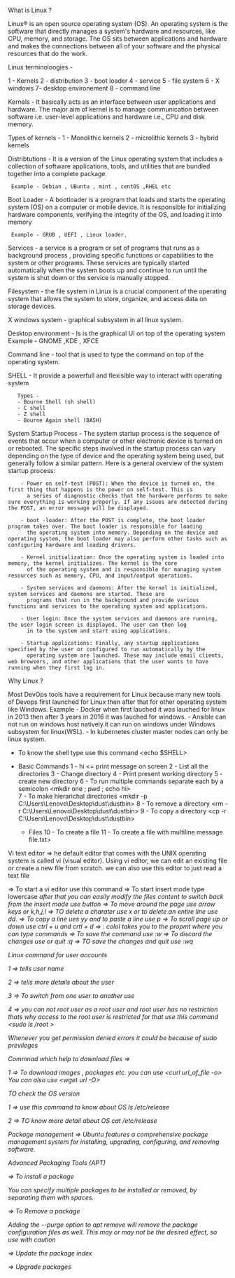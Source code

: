 What is Linux ?

Linux® is an open source operating system (OS). An operating system is the software that directly manages a 
system's hardware and resources, like CPU, memory, and storage. The OS sits between applications and hardware
and makes the connections between all of your software and the physical resources that do the work.

Linux terminoloogies -

1 - Kernels 
2 - distribution
3 - boot loader
4 - service 
5 - file system
6 - X windows
7- desktop environement
8 - command line

Kernels - It basically acts as an interface between user applications and hardware. The major aim of kernel is to manage communication between software i.e. user-level applications and hardware i.e., CPU and disk memory. 

   Types of kernels -
     1 - Monolithic kernels
     2 - microlithic kernels
     3 - hybrid kernels

Distribtutions -  It is a version of the Linux operating system that includes a collection of software applications, tools, and utilities that are bundled together into a complete package.

     Example - Debian , UBuntu , mint , centOS ,RHEL etc


Boot Loader - A bootloader is a program that loads and starts the operating system (OS) on a computer or mobile device. It is responsible for initializing hardware components, verifying the integrity of the OS, and loading it into memory

     Example - GRUB , UEFI , Linux loader.


Services - a service is a program or set of programs that runs as a background process , providing specific functions or capabilities to the system or other programs. These services are typically started automatically when the system boots up and continue to run until the system is shut down or the service is manually stopped.

Filesystem - the file system in Linux is a crucial component of the operating system that allows the system to store, organize, and access data on storage devices.

X windows system - graphical subsystem in all linux system.

Desktop environment - Is is the graphical UI on top of the  operating system 
     Example - GNOME ,KDE , XFCE


Command line - tool that is used to type the command on top of the operating system.

SHELL - It provide a powerfull and flexisible way to interact with operating system 

       Types -
       - Bourne Shell (sh shell)
       - C shell
       - Z shell
       - Bourne Again shell (BASH)

System Startup Process - The system startup process is the sequence of events that occur when a computer or other electronic device is turned on or rebooted. The specific steps involved in the startup process can vary depending on the type of device and the operating system being used, but generally follow a similar pattern. Here is a general overview of the system startup process:

        - Power on self-test (POST): When the device is turned on, the first thing that happens is the power on self-test. This is
          a series of diagnostic checks that the hardware performs to make sure everything is working properly. If any issues are detected during the POST, an error message will be displayed.

        - boot -loader: After the POST is complete, the boot loader program takes over. The boot loader is responsible for loading
          the operating system into memory. Depending on the device and operating system, the boot loader may also perform other tasks such as configuring hardware and loading drivers.

        - Kernel initialization: Once the operating system is loaded into memory, the kernel initializes. The kernel is the core
          of the operating system and is responsible for managing system resources such as memory, CPU, and input/output operations.

        - System services and daemons: After the kernel is initialized, system services and daemons are started. These are
          programs that run in the background and provide various functions and services to the operating system and applications.

        - User login: Once the system services and daemons are running, the user login screen is displayed. The user can then log
          in to the system and start using applications.

        - Startup applications: Finally, any startup applications specified by the user or configured to run automatically by the
          operating system are launched. These may include email clients, web browsers, and other applications that the user wants to have running when they first log in.









Why Linux ?

Most DevOps tools have a requirement for Linux because many new tools of Devops first launched for Linux then after that for other operating system like Windows.
   Example - Docker when first lauched it was lauched for linux in 2013 then after 3 years in 2016 it was lauched for windows.
           - Ansible can not run on windows host natively.it can run on windows under Windows subsystem for linux(WSL).
           - In kubernetes cluster master nodes can only be linux system.




 - To know the shell type use this command 
 <echo $SHELL>

 - Basic Commands
   1 - <echo hi>
       hi <= print message on screen
   2 - <ls>
       List all the directories
   3 - <cd>
       Change directory
   4 - <pwd>
       Print present working directory
   5 - <mkdir>
       create new directory
   6 - To run multiple commands separate each by a semicolon
       <mkdir one ; pwd ; echo hi>    
   7 - To make hierarichal directories 
       <mkdir -p C:\Users\Lenovo\Desktop\dust\dustbin>
   8 - To remove a directory 
       <rm -r C:\Users\Lenovo\Desktop\dust\dustbin>
   9 - To copy a directory 
       <cp -r C:\Users\Lenovo\Desktop\dust\dustbin>
   - Files
   10 - To create a file
       <touch file.txt>
   11 - To create a file with multiline message 
        <cat > file.txt>

 Vi text editor => he default editor that comes with the UNIX operating system is called vi (visual editor). 
 Using vi editor, we can edit an existing file or create a new file from scratch. we can also use this editor to just read a text file

=> To start a vi editor use this command
   <vi index.html>
=> To start insert mode type lowercase <i> after that you can easily modify the files content to switch back from the insert mode use
   <escape> button
=> To move around the page use arrow keys or k,h,j,l
=> TO delete a charater use x or to delete an entire line use dd.
=> To copy a line ues yy and to paste a line use p
=> To scroll page up or down use ctrl + u and crtl + d
=> : colol takes you to the propmt where you can type commands
=> To save the command use :w
=> To discard the changes use or quit :q
=> TO save the changes and quit use :wq


Linux command for user accounts

1 => <whoami>  tells user name

2 => <id> tells more details about the user

3 => To switch from  one user to another use <su username>

4 => you can not root user as a root user and root user has no restriction thats why access to the root user is restricted for that use this command 
<sudo ls /root >

Whenever you get permission denied errors it could be because of sudo previleges


Commnad which help to download files =>

1 => To download images , packages etc. you can use 
     <curl url_of_file -o>
     You can also use 
     <wget url -O>

TO check the OS version

1 => use this command to know about OS
     ls /etc/*release*

2 => TO know more detail about OS
     cat /etc/*release*

Package management =>
Ubuntu features a comprehensive package management system for installing, upgrading, configuring, and removing software.


Advanced Packaging Tools (APT)

=> To install a package 
   <sudo apt install nmap>

   You can specify multiple packages to be installed or removed, by separating them with spaces.

=> To Remove a package
   <sudo apt remove nmap>

   Adding the --purge option to apt remove will remove the package configuration files as well. This may or may not be the desired effect, so use with caution

=> Update the package index 
   <sudo apt update>

=> Upgrade packages
   <sudo apt upgrade>











